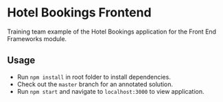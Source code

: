 # Hotel Bookings Frontend
Training team example of the Hotel Bookings application for the Front End Frameworks module.

## Usage
* Run `npm install` in root folder to install dependencies.
* Check out the `master` branch for an annotated solution.
* Run `npm start` and navigate to `localhost:3000` to view application.
